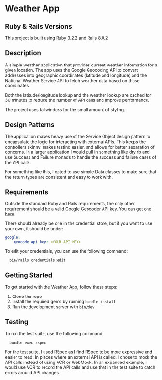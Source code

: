 # Weather App

## Ruby & Rails Versions
This project is built using Ruby 3.2.2 and Rails 8.0.2

## Description
A simple weather application that provides current weather information for a given location. The app uses the Google Geocoding 
API to convert addresses into geographic coordinates (latitude and longitude) and the National Weather Service API to fetch 
weather data based on those coordinates.

Both the latitude/longitude lookup and the weather lookup are cached for 30 minutes to reduce the number of API calls and 
improve performance.

The project uses tailwindcss for the small amount of styling. 

## Design Patterns
The application makes heavy use of the Service Object design pattern to encapsulate the logic for interacting with external APIs.
This keeps the controllers skinny, makes testing easier, and allows for better separation of concerns. In a larger application 
I would pull in something like dry.rb and use Success and Failure monads to handle the success and failure cases of the API calls.

For something like this, I opted to use simple Data classes to make sure that the return types are consistent and easy to work with.

## Requirements
Outside the standard Ruby and Rails requirements, the only other requirement should be a valid Google Geocoder API key. You can get one
[here](https://developers.google.com/maps/documentation/geocoding/get-api-key).

There should already be one in the credential store, but if you want to use your own, it should be under:
```yaml
google:
    geocode_api_key: <YOUR_API_KEY>
```

To edit your credentials, you can use the following command:
```bash
  bin/rails credentials:edit
```

## Getting Started
To get started with the Weather App, follow these steps:

1. Clone the repo
2. Install the required gems by running `bundle install`
3. Run the development server with `bin/dev`

## Testing
To run the test suite, use the following command:

```bash
  bundle exec rspec
```

For the test suite, I used RSpec as I find RSpec to be more expressive and easier to read. In places where an external API 
is called, I chose to mock the API calls instead of using VCR or WebMock. In an expanded example, I would use VCR to record the API
calls and use that in the test suite to catch errors around API changes.
